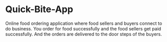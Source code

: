 # Quick-Bite-App
Online food ordering application where food sellers and buyers connect to do business. You order for food successfully and the food sellers get paid successfully. And the orders are delivered to the door steps of the buyers.
